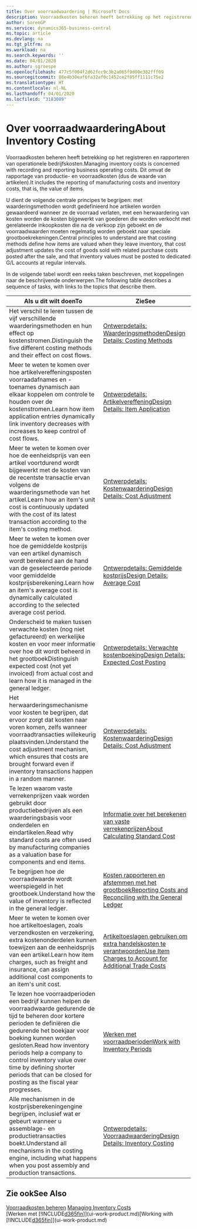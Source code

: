 ```yaml
---
title: Over voorraadwaardering | Microsoft Docs
description: Voorraadkosten beheren heeft betrekking op het registreren en rapporteren van operationele bedrijfskosten. Dit omvat de rapportage van productie- en voorraadkosten (dus de waarde van artikelen).
author: SorenGP
ms.service: dynamics365-business-central
ms.topic: article
ms.devlang: na
ms.tgt_pltfrm: na
ms.workload: na
ms.search.keywords: ''
ms.date: 04/01/2020
ms.author: sgroespe
ms.openlocfilehash: 477c5f004f2d62fcc9c3b2a065f9d00e382fff09
ms.sourcegitcommit: 88e4b30eaf6fa32af0c1452ce2f85ff1111c75e2
ms.translationtype: HT
ms.contentlocale: nl-NL
ms.lasthandoff: 04/01/2020
ms.locfileid: "3183089"
---
```

# <a name="about-inventory-costing"></a><span data-ttu-id="a9ddb-104">Over voorraadwaardering</span><span class="sxs-lookup"><span data-stu-id="a9ddb-104">About Inventory Costing</span></span>
<span data-ttu-id="a9ddb-105">Voorraadkosten beheren heeft betrekking op het registreren en rapporteren van operationele bedrijfskosten.</span><span class="sxs-lookup"><span data-stu-id="a9ddb-105">Managing inventory costs is concerned with recording and reporting business operating costs.</span></span> <span data-ttu-id="a9ddb-106">Dit omvat de rapportage van productie- en voorraadkosten (dus de waarde van artikelen).</span><span class="sxs-lookup"><span data-stu-id="a9ddb-106">It includes the reporting of manufacturing costs and inventory costs, that is, the value of items.</span></span>  

 <span data-ttu-id="a9ddb-107">U dient de volgende centrale principes te begrijpen: met waarderingsmethoden wordt gedefinieerd hoe artikelen worden gewaardeerd wanneer ze de voorraad verlaten, met een herwaardering van kosten worden de kosten bijgewerkt van goederen die worden verkocht met gerelateerde inkoopkosten die na de verkoop zijn geboekt en de voorraadwaarden moeten regelmatig worden geboekt naar speciale grootboekrekeningen.</span><span class="sxs-lookup"><span data-stu-id="a9ddb-107">Central principles to understand are that costing methods define how items are valued when they leave inventory, that cost adjustment updates the cost of goods sold with related purchase costs posted after the sale, and that inventory values must be posted to dedicated G/L accounts at regular intervals.</span></span>  

 <span data-ttu-id="a9ddb-108">In de volgende tabel wordt een reeks taken beschreven, met koppelingen naar de beschrijvende onderwerpen.</span><span class="sxs-lookup"><span data-stu-id="a9ddb-108">The following table describes a sequence of tasks, with links to the topics that describe them.</span></span>   

|<span data-ttu-id="a9ddb-109">**Als u dit wilt doen**</span><span class="sxs-lookup"><span data-stu-id="a9ddb-109">**To**</span></span>|<span data-ttu-id="a9ddb-110">**Zie**</span><span class="sxs-lookup"><span data-stu-id="a9ddb-110">**See**</span></span>|  
|------------|-------------|  
|<span data-ttu-id="a9ddb-111">Het verschil te leren tussen de vijf verschillende waarderingsmethoden en hun effect op kostenstromen.</span><span class="sxs-lookup"><span data-stu-id="a9ddb-111">Distinguish the five different costing methods and their effect on cost flows.</span></span>|[<span data-ttu-id="a9ddb-112">Ontwerpdetails: Waarderingsmethoden</span><span class="sxs-lookup"><span data-stu-id="a9ddb-112">Design Details: Costing Methods</span></span>](design-details-costing-methods.md)|  
|<span data-ttu-id="a9ddb-113">Meer te weten te komen over hoe artikelvereffeningsposten voorraadafnames en -toenames dynamisch aan elkaar koppelen om controle te houden over de kostenstromen.</span><span class="sxs-lookup"><span data-stu-id="a9ddb-113">Learn how item application entries dynamically link inventory decreases with increases to keep control of cost flows.</span></span>|[<span data-ttu-id="a9ddb-114">Ontwerpdetails: Artikelvereffening</span><span class="sxs-lookup"><span data-stu-id="a9ddb-114">Design Details: Item Application</span></span>](design-details-item-application.md)|  
|<span data-ttu-id="a9ddb-115">Meer te weten te komen over hoe de eenheidsprijs van een artikel voortdurend wordt bijgewerkt met de kosten van de recentste transactie ervan volgens de waarderingsmethode van het artikel.</span><span class="sxs-lookup"><span data-stu-id="a9ddb-115">Learn how an item's unit cost is continuously updated with the cost of its latest transaction according to the item's costing method.</span></span>|[<span data-ttu-id="a9ddb-116">Ontwerpdetails: Kostenwaardering</span><span class="sxs-lookup"><span data-stu-id="a9ddb-116">Design Details: Cost Adjustment</span></span>](design-details-cost-adjustment.md)|  
|<span data-ttu-id="a9ddb-117">Meer te weten te komen over hoe de gemiddelde kostprijs van een artikel dynamisch wordt berekend aan de hand van de geselecteerde periode voor gemiddelde kostprijsberekening.</span><span class="sxs-lookup"><span data-stu-id="a9ddb-117">Learn how an item's average cost is dynamically calculated according to the selected average cost period.</span></span>|[<span data-ttu-id="a9ddb-118">Ontwerpdetails: Gemiddelde kostprijs</span><span class="sxs-lookup"><span data-stu-id="a9ddb-118">Design Details: Average Cost</span></span>](design-details-average-cost.md)|  
|<span data-ttu-id="a9ddb-119">Onderscheid te maken tussen verwachte kosten (nog niet gefactureerd) en werkelijke kosten en voor meer informatie over hoe dit wordt beheerd in het grootboek</span><span class="sxs-lookup"><span data-stu-id="a9ddb-119">Distinguish expected cost (not yet invoiced) from actual cost and learn how it is managed in the general ledger.</span></span>|[<span data-ttu-id="a9ddb-120">Ontwerpdetails: Verwachte kostenboeking</span><span class="sxs-lookup"><span data-stu-id="a9ddb-120">Design Details: Expected Cost Posting</span></span>](design-details-expected-cost-posting.md)|  
|<span data-ttu-id="a9ddb-121">Het herwaarderingsmechanisme voor kosten te begrijpen, dat ervoor zorgt dat kosten naar voren komen, zelfs wanneer voorraadtransacties willekeurig plaatsvinden.</span><span class="sxs-lookup"><span data-stu-id="a9ddb-121">Understand the cost adjustment mechanism, which ensures that costs are brought forward even if inventory transactions happen in a random manner.</span></span>|[<span data-ttu-id="a9ddb-122">Ontwerpdetails: Kostenwaardering</span><span class="sxs-lookup"><span data-stu-id="a9ddb-122">Design Details: Cost Adjustment</span></span>](design-details-cost-adjustment.md)|  
|<span data-ttu-id="a9ddb-123">Te lezen waarom vaste verrekenprijzen vaak worden gebruikt door productiebedrijven als een waarderingsbasis voor onderdelen en eindartikelen.</span><span class="sxs-lookup"><span data-stu-id="a9ddb-123">Read why standard costs are often used by manufacturing companies as a valuation base for components and end items.</span></span>|[<span data-ttu-id="a9ddb-124">Informatie over het berekenen van vaste verrekenprijzen</span><span class="sxs-lookup"><span data-stu-id="a9ddb-124">About Calculating Standard Cost</span></span>](finance-about-calculating-standard-cost.md)|  
|<span data-ttu-id="a9ddb-125">Te begrijpen hoe de voorraadwaarde wordt weerspiegeld in het grootboek.</span><span class="sxs-lookup"><span data-stu-id="a9ddb-125">Understand how the value of inventory is reflected in the general ledger.</span></span>|[<span data-ttu-id="a9ddb-126">Kosten rapporteren en afstemmen met het grootboek</span><span class="sxs-lookup"><span data-stu-id="a9ddb-126">Reporting Costs and Reconciling with the General Ledger</span></span>](finance-report-costs-and-reconcile-with-the-general-ledger.md)|  
|<span data-ttu-id="a9ddb-127">Meer te weten te komen over hoe artikeltoeslagen, zoals verzendkosten en verzekering, extra kostenonderdelen kunnen toewijzen aan de eenheidsprijs van een artikel.</span><span class="sxs-lookup"><span data-stu-id="a9ddb-127">Learn how item charges, such as freight and insurance, can assign additional cost components to an item's unit cost.</span></span>|[<span data-ttu-id="a9ddb-128">Artikeltoeslagen gebruiken om extra handelskosten te verantwoorden</span><span class="sxs-lookup"><span data-stu-id="a9ddb-128">Use Item Charges to Account for Additional Trade Costs</span></span>](payables-how-assign-item-charges.md)|  
|<span data-ttu-id="a9ddb-129">Te lezen hoe voorraadperioden een bedrijf kunnen helpen de voorraadwaarde gedurende de tijd te beheren door kortere perioden te definiëren die gedurende het boekjaar voor boeking kunnen worden gesloten.</span><span class="sxs-lookup"><span data-stu-id="a9ddb-129">Read how inventory periods help a company to control inventory value over time by defining shorter periods that can be closed for posting as the fiscal year progresses.</span></span>|[<span data-ttu-id="a9ddb-130">Werken met voorraadperioden</span><span class="sxs-lookup"><span data-stu-id="a9ddb-130">Work with Inventory Periods</span></span>](finance-how-to-work-with-inventory-periods.md)|  
|<span data-ttu-id="a9ddb-131">Alle mechanismen in de kostprijsberekeningengine begrijpen, inclusief wat er gebeurt wanneer u assemblage- en productietransacties boekt.</span><span class="sxs-lookup"><span data-stu-id="a9ddb-131">Understand all mechanisms in the costing engine, including what happens when you post assembly and production transactions.</span></span>|[<span data-ttu-id="a9ddb-132">Ontwerpdetails: Voorraadwaardering</span><span class="sxs-lookup"><span data-stu-id="a9ddb-132">Design Details: Inventory Costing</span></span>](design-details-inventory-costing.md)|  

## <a name="see-also"></a><span data-ttu-id="a9ddb-133">Zie ook</span><span class="sxs-lookup"><span data-stu-id="a9ddb-133">See Also</span></span>
<span data-ttu-id="a9ddb-134">[Voorraadkosten beheren](finance-manage-inventory-costs.md)  </span><span class="sxs-lookup"><span data-stu-id="a9ddb-134">[Managing Inventory Costs](finance-manage-inventory-costs.md)  </span></span>  
<span data-ttu-id="a9ddb-135">[Werken met [!INCLUDE[d365fin](includes/d365fin_md.md)]](ui-work-product.md)</span><span class="sxs-lookup"><span data-stu-id="a9ddb-135">[Working with [!INCLUDE[d365fin](includes/d365fin_md.md)]](ui-work-product.md)</span></span>

